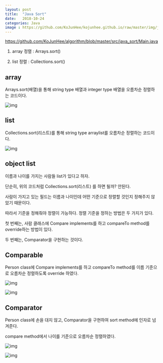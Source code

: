 ```yaml
---
layout: post
title:  "Java Sort"
date:   2018-10-24
categories: Java
image : https://github.com/KoJunHee/kojunhee.github.io/raw/master/img/javaci.png
---
```


<https://github.com/KoJunHee/algorithm/blob/master/src/java_sort/Main.java>

1. array 정렬 : Arrays.sort() 

2. list 정렬 : Collections.sort()

## array

Arrays.sort(배열)을 통해 string type 배열과 integer type 배열을 오름차순 정렬하는 코드이다. 

![img](https://github.com/KoJunHee/kojunhee.github.io/raw/master/img/javaSort01.png)

## list

Collections.sort(리스트)를 통해 string type arraylist를 오름차순 정렬하는 코드이다. 

![img](https://github.com/KoJunHee/kojunhee.github.io/raw/master/img/javaSort01.png)

## object list

이름과 나이를 가지는 사람들 list가 있다고 하자. 

단순히, 위의 코드처럼 Collections.sort(리스트) 를 하면 될까? 안된다. 

사람이 가지고 있는 필드는 이름과 나이인데 어떤 기준으로 정렬할 것인지 정해주지 않았기 때문이다. 

따라서 기준을 정해줘야 정렬이 가능하다. 정렬 기준을 정하는 방법은 두 가지가 있다.

첫 번째는, 사람 클래스에 Compare implements를 하고 compareTo method를 override하는 방법이 있다.

두 번째는, Comparator을 구현하는 것이다.

## Comparable

Person class에 Compare implements를 하고 compareTo method를 이름 기준으로 오름차순 정렬하도록 override 하였다.

![img](https://github.com/KoJunHee/kojunhee.github.io/raw/master/img/javaSort03.png)

![img](https://github.com/KoJunHee/kojunhee.github.io/raw/master/img/javaSort04.png)

## Comparator

Person class에 손을 대지 않고, Comparator을 구현하여 sort method에 인자로 넘겨준다. 

compare method에서 나이를 기준으로 오름차순 정렬하였다.

![img](https://github.com/KoJunHee/kojunhee.github.io/raw/master/img/javaSort05.png)

![img](https://github.com/KoJunHee/kojunhee.github.io/raw/master/img/javaSort06.png)



